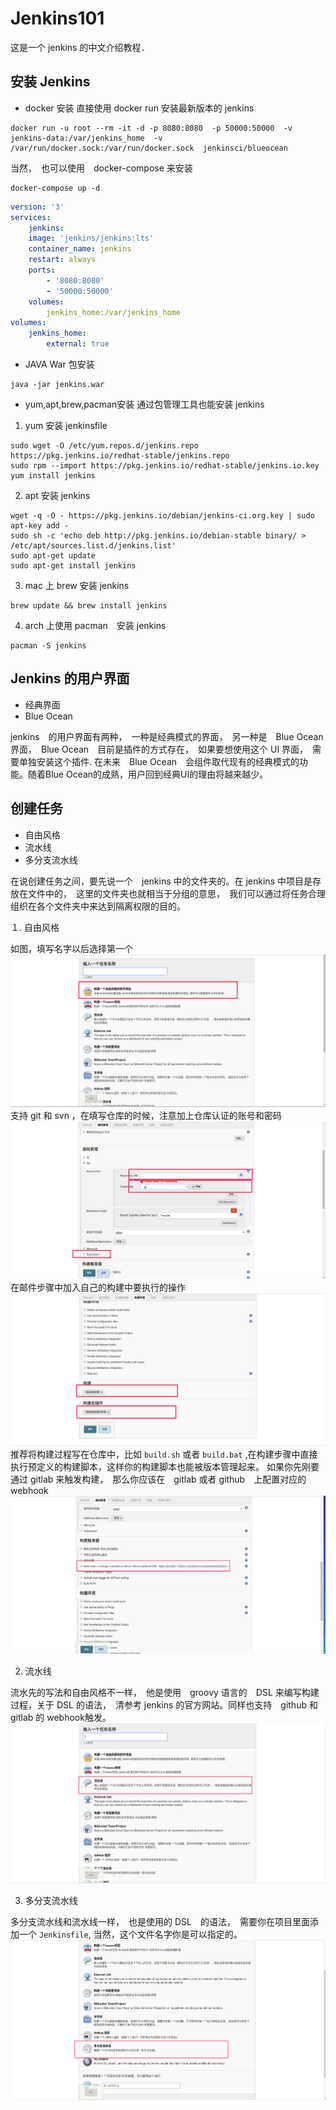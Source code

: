 # Jenkins101
这是一个 jenkins 的中文介绍教程．

## 安装 Jenkins
* docker 安装
直接使用 docker run 安装最新版本的 jenkins
```shell
docker run -u root --rm -it -d -p 8080:8080  -p 50000:50000  -v jenkins-data:/var/jenkins_home  -v /var/run/docker.sock:/var/run/docker.sock  jenkinsci/blueocean 
```
当然，　也可以使用　docker-compose 来安装
```shell
docker-compose up -d
```
```yml
version: '3'
services:
    jenkins:
    image: 'jenkins/jenkins:lts'
    container_name: jenkins
    restart: always
    ports:
        - '8080:8080'
        - '50000:50000'
    volumes:
        jenkins_home:/var/jenkins_home
volumes:
    jenkins_home:
        external: true
```
* JAVA War 包安装
```shell
java -jar jenkins.war
```
* yum,apt,brew,pacman安装
通过包管理工具也能安装 jenkins

1. yum 安装 jenkinsfile
```shell
sudo wget -O /etc/yum.repos.d/jenkins.repo https://pkg.jenkins.io/redhat-stable/jenkins.repo
sudo rpm --import https://pkg.jenkins.io/redhat-stable/jenkins.io.key
yum install jenkins
```
2. apt 安装 jenkins
```shell
wget -q -O - https://pkg.jenkins.io/debian/jenkins-ci.org.key | sudo apt-key add -
sudo sh -c 'echo deb http://pkg.jenkins.io/debian-stable binary/ > /etc/apt/sources.list.d/jenkins.list'
sudo apt-get update
sudo apt-get install jenkins
```
3. mac 上 brew 安装 jenkins
```shell
brew update && brew install jenkins
```
4. arch 上使用 pacman　安装 jenkins
```shell
pacman -S jenkins
```

## Jenkins 的用户界面
* 经典界面
* Blue Ocean

jenkins　的用户界面有两种，　一种是经典模式的界面，　另一种是　Blue Ocean　界面，　Blue Ocean　目前是插件的方式存在，　如果要想使用这个 UI 界面，　需要单独安装这个插件. 在未来　Blue Ocean　会组件取代现有的经典模式的功能。随着Blue Ocean的成熟，用户回到经典UI的理由将越来越少。

## 创建任务
* 自由风格
* 流水线
* 多分支流水线

在说创建任务之间，要先说一个　jenkins 中的文件夹的。在 jenkins 中项目是存放在文件中的，　这里的文件夹也就相当于分组的意思，　我们可以通过将任务合理组织在各个文件夹中来达到隔离权限的目的。

１. 自由风格

如图，填写名字以后选择第一个
![自由风格](images/free.png)
支持 git 和 svn ，在填写仓库的时候，注意加上仓库认证的账号和密码
![添加仓库](images/git_svn.png)
在邮件步骤中加入自己的构建中要执行的操作
![构建步骤](images/build.png)
推荐将构建过程写在仓库中，比如 `build.sh` 或者 `build.bat` ,在构建步骤中直接执行预定义的构建脚本，这样你的构建脚本也能被版本管理起来。
如果你先刚要通过 gitlab 来触发构建，　那么你应该在　gitlab 或者 github　上配置对应的 webhook
![webhook](images/webhook.png)

2. 流水线

流水先的写法和自由风格不一样，　他是使用　groovy 语言的　DSL 来编写构建过程，关于 DSL 的语法，　清参考 jenkins 的官方网站。同样也支持　github 和　gitlab 的 webhook触发。
![流水线](images/pipeline.png)

3. 多分支流水线

多分支流水线和流水线一样，　也是使用的 DSL　的语法，　需要你在项目里面添加一个 `Jenkinsfile`, 当然，这个文件名字你是可以指定的。
![多分支](images/mutil_branch.png)